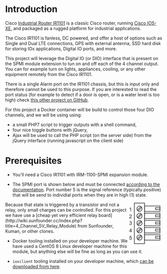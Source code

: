 # Introduction

Cisco [Industrial Router IR1101](https://www.cisco.com/c/en/us/td/docs/routers/access/1101/b_IR1101HIG/b_IR1101HIG_chapter_01.html) is a classic Cisco router, running [Cisco IOS-XE](https://www.cisco.com/c/en/us/products/ios-nx-os-software/ios-xe/index.html), and packaged as a rugged platform for industrial applications.

The Cisco IR1101 is fanless, DC powered, and offer a host of options such as Single and Dual LTE connections, GPS with external antenna, SSD hard disk for storing IOx applications, Digital IO ports, and more.

This project will leverage the Digital IO (or DIO) interface that is present on the SPMI module extension to tun on and off each of the 4 channel output. You can for example turn on lights, appliances, cooling, or any other equipment remotely from the Cisco IR1101.

There is a single Alarm port on the IR1101 chassis, but this is input only and therefore cannot be used to this purpose. If you are interested to read the port status (for example to detect if a door is open, or is a water level is too high) check [this other project on GitHub](https://github.com/etychon/iox-ir1101-dio-read).

For this project a Docker container will be build to control those four DIO channels, and we will be using using:
- a small PHP7 script to trigger outputs with a shell command,
- four nice toggle buttons with jQuery,
- Ajax will be used to call the PHP script (on the server side) from the jQuery interface (running javascript on the client side)

# Prerequisites

* You'll need a Cisco IR1101 with IRM-1100-SPMI expansion module.


* The SPMI port is shown below and must be connected [according to the documentation](https://www.cisco.com/c/en/us/td/docs/routers/access/1101/b_IR1101HIG/b_IR1101HIG_chapter_01.html#con_1232292). Port number 5 is the signal reference (typically positive) that will be send to individial ports when they are in high (1) state.
 <img align="right" src="images/ir1101-dio-layout.webp">
Because that state is triggered by a transistor and not a relay, only small charges can be controlled. For this project we have use a [cheap yet very efficient relay board](http://wiki.sunfounder.cc/index.php?title=4_Channel_5V_Relay_Module) from Sunfounder, Kuman, or other clones.

* Docker tooling installed on your developer machine. We have used a CentOS 8 Linux developer machine for this module, but anything else will be fine as long as you can use it. 

* `ioxclient` tooling installed on your developer machine, which [can be downloaded from here](https://developer.cisco.com/docs/iox/#!iox-resource-downloads).
